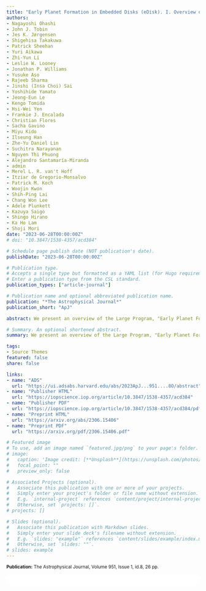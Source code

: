 ```yaml
---
title: "Early Planet Formation in Embedded Disks (eDisk). I. Overview of the Program and First Results"
authors:
- Nagayoshi Ohashi
- John J. Tobin
- Jes K. Jørgensen
- Shigehisa Takakuwa
- Patrick Sheehan
- Yuri Aikawa
- Zhi-Yun Li
- Leslie W. Looney
- Jonathan P. Williams
- Yusuke Aso
- Rajeeb Sharma
- Jinshi (Insa Choi) Sai
- Yoshihide Yamato
- Jeong-Eun Le
- Kengo Tomida
- Hsi-Wei Yen
- Frankie J. Encalada
- Christian Flores
- Sacha Gavino
- Miyu Kido
- Ilseung Han
- Zhe-Yu Daniel Lin
- Suchitra Narayanan
- Nguyen Thi Phuong
- Alejandro Santamaría-Miranda
- admin
- Merel L. R. van't Hoff
- Itziar de Gregorio-Monsalvo
- Patrick M. Koch
- Woojin Kwon
- Shih-Ping Lai
- Chang Won Lee
- Adele Plunkett
- Kazuya Saigo
- Shingo Hirano
- Ka Ho Lam
- Shoji Mori
date: "2023-06-28T00:00:00Z"
# doi: "10.3847/1538-4357/acd384"

# Schedule page publish date (NOT publication's date).
publishDate: "2023-06-28T00:00:00Z"

# Publication type.
# Accepts a single type but formatted as a YAML list (for Hugo requirements).
# Enter a publication type from the CSL standard.
publication_types: ["article-journal"]

# Publication name and optional abbreviated publication name.
publication: "*The Astrophysical Journal*"
publication_short: "ApJ"

abstract: We present an overview of the Large Program, "Early Planet Formation in Embedded Disks (eDisk)," conducted with the Atacama Large Millimeter/submillimeter Array (ALMA). The ubiquitous detections of substructures, particularly rings and gaps, in protoplanetary disks around T Tauri stars raise the possibility that at least some planet formation may have already started during the embedded stages of star formation. In order to address exactly how and when planet formation is initiated, the program focuses on searching for substructures in disks around 12 Class 0 and 7 Class I protostars in nearby (<200 pc) star-forming regions through 1.3 mm continuum observations at a resolution of ~7 au (0.″04). The initial results show that the continuum emission, mostly arising from dust disks around the sample protostars, has relatively few distinctive substructures, such as rings and spirals, in marked contrast to Class II disks. The dramatic difference may suggest that substructures quickly develop in disks when the systems evolve from protostars to Class II sources, or alternatively that high optical depth of the continuum emission could obscure internal structures. Kinematic information obtained through CO isotopologue lines and other lines reveals the presence of Keplerian disks around protostars, providing us with crucial physical parameters, in particular, the dynamical mass of the central protostars. We describe the background of the eDisk program, the sample selection and their ALMA observations, and the data reduction, and we also highlight representative first-look results.

# Summary. An optional shortened abstract.
summary: We present an overview of the Large Program, "Early Planet Formation in Embedded Disks (eDisk)," conducted with the Atacama Large Millimeter/submillimeter Array (ALMA). The ubiquitous detections of substructures, particularly rings and gaps, in protoplanetary disks around T Tauri stars raise the possibility that at least some planet formation may have already started during the embedded stages of star formation. In order to address exactly how and when planet formation is initiated, the program focuses on searching for substructures in disks around 12 Class 0 and 7 Class I protostars in nearby (<200 pc) star-forming regions through 1.3 mm continuum observations at a resolution of ~7 au (0.″04).

tags:
- Source Themes
featured: false
share: false

links:
- name: "ADS"
  url: "https://ui.adsabs.harvard.edu/abs/2023ApJ...951....8O/abstract"
- name: "Publisher HTML"
  url: "https://iopscience.iop.org/article/10.3847/1538-4357/acd384"
- name: "Publisher PDF"
  url: "https://iopscience.iop.org/article/10.3847/1538-4357/acd384/pdf"
- name: "Preprint HTML"
  url: "https://arxiv.org/abs/2306.15406"
- name: "Preprint PDF"
  url: "https://arxiv.org/pdf/2306.15406.pdf"

# Featured image
# To use, add an image named `featured.jpg/png` to your page's folder. 
# image:
#   caption: 'Image credit: [**Unsplash**](https://unsplash.com/photos/jdD8gXaTZsc)'
#   focal_point: ""
#   preview_only: false

# Associated Projects (optional).
#   Associate this publication with one or more of your projects.
#   Simply enter your project's folder or file name without extension.
#   E.g. `internal-project` references `content/project/internal-project/index.md`.
#   Otherwise, set `projects: []`.
# projects: []

# Slides (optional).
#   Associate this publication with Markdown slides.
#   Simply enter your slide deck's filename without extension.
#   E.g. `slides: "example"` references `content/slides/example/index.md`.
#   Otherwise, set `slides: ""`.
# slides: example
---
```


<!-- Add the publication's **full text** or **supplementary notes** here. You can use rich formatting such as including [code, math, and images](https://docs.hugoblox.com/content/writing-markdown-latex/). -->
<sup>**Publication:** The Astrophysical Journal, Volume 951, Issue 1, id.8, 26 pp.</sup>

<html>
  <style>
    section {
        background: white;
        color: black;
        border-radius: 1em;
        padding: 1em;
        left: 50% }
    #inner {
        display: inline-block;
        display: flex;
        align-items: center;
        justify-content: center }
  </style>
  <section>
    <div id="inner">
      <script type='text/javascript' src='https://d1bxh8uas1mnw7.cloudfront.net/assets/embed.js'></script>
        <span style="float:center"; 
          class="__dimensions_badge_embed__" 
          data-doi="10.3847/1538-4357/acd384" 
          data-hide-zero-citations="false" 
          data-legend="always">
        </span>
      <script async src="https://badge.dimensions.ai/badge.js" charset="utf-8"></script>
    </div>
  </section>